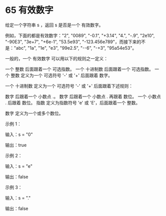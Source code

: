 # 65 有效数字

给定一个字符串 s ，返回 s 是否是一个 有效数字。

例如，下面的都是有效数字："2", "0089", "-0.1", "+3.14", "4.", "-.9", "2e10", "-90E3", "3e+7", "+6e-1", "53.5e93", "-123.456e789"，而接下来的不是："abc", "1a", "1e", "e3", "99e2.5", "--6", "-+3", "95a54e53"。

一般的，一个 有效数字 可以用以下的规则之一定义：

一个 整数 后面跟着一个 可选指数。
一个 十进制数 后面跟着一个 可选指数。
一个 整数 定义为一个 可选符号 '-' 或 '+' 后面跟着 数字。

一个 十进制数 定义为一个 可选符号 '-' 或 '+' 后面跟着下述规则：

数字 后跟着一个 小数点 .。
数字 后跟着一个 小数点 . 再跟着 数位。
一个 小数点 . 后跟着 数位。
指数 定义为指数符号 'e' 或 'E'，后面跟着一个 整数。

数字 定义为一个或多个数位。

示例 1：

输入：s = "0"

输出：true

示例 2：

输入：s = "e"

输出：false

示例 3：

输入：s = "."

输出：false
